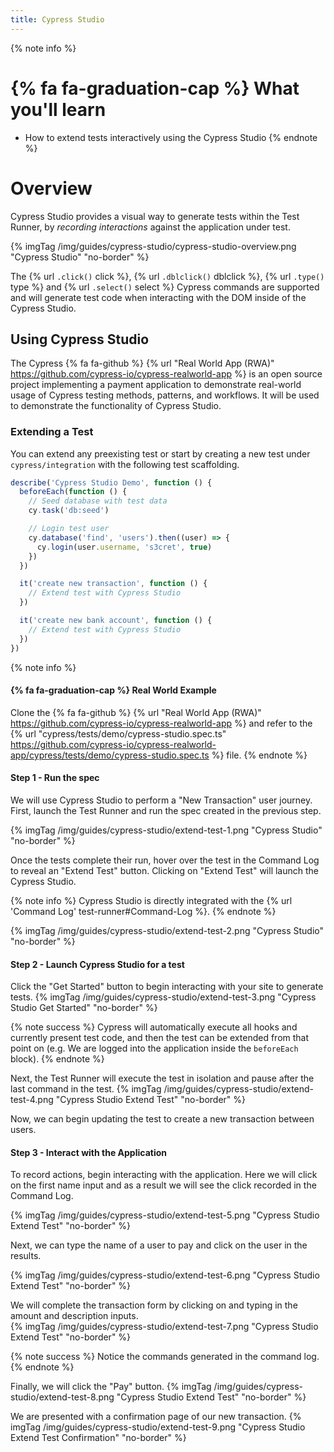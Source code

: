```yaml
---
title: Cypress Studio
---
```


{% note info %}
# {% fa fa-graduation-cap %} What you'll learn

- How to extend tests interactively using the Cypress Studio
{% endnote %}

# Overview

Cypress Studio provides a visual way to generate tests within the Test Runner, by *recording interactions* against the application under test.

{% imgTag /img/guides/cypress-studio/cypress-studio-overview.png "Cypress Studio" "no-border" %}

The {% url `.click()` click %}, {% url `.dblclick()` dblclick %}, {% url `.type()` type %} and {% url `.select()` select %} Cypress commands are supported and will generate test code when interacting with the DOM inside of the Cypress Studio.

## Using Cypress Studio

The Cypress {% fa fa-github %} {% url "Real World App (RWA)" https://github.com/cypress-io/cypress-realworld-app %} is an open source project implementing a payment application to demonstrate real-world usage of Cypress testing methods, patterns, and workflows. It will be used to demonstrate the functionality of Cypress Studio.

### Extending a Test

You can extend any preexisting test or start by creating a new test under `cypress/integration` with the following test scaffolding.

```js
describe('Cypress Studio Demo', function () {
  beforeEach(function () {
    // Seed database with test data
    cy.task('db:seed')

    // Login test user
    cy.database('find', 'users').then((user) => {
      cy.login(user.username, 's3cret', true)
    })
  })

  it('create new transaction', function () {
    // Extend test with Cypress Studio
  })

  it('create new bank account', function () {
    // Extend test with Cypress Studio
  })
})
```

{% note info %}
#### {% fa fa-graduation-cap %} Real World Example
Clone the {% fa fa-github %} {% url "Real World App (RWA)" https://github.com/cypress-io/cypress-realworld-app %} and refer to the {% url "cypress/tests/demo/cypress-studio.spec.ts" https://github.com/cypress-io/cypress-realworld-app/cypress/tests/demo/cypress-studio.spec.ts %} file.
{% endnote %}

#### Step 1 - Run the spec
We will use Cypress Studio to perform a "New Transaction" user journey. First, launch the Test Runner and run the spec created in the previous step.

{% imgTag /img/guides/cypress-studio/extend-test-1.png "Cypress Studio" "no-border" %}

Once the tests complete their run, hover over the test in the Command Log to reveal an "Extend Test" button. Clicking on "Extend Test" will launch the Cypress Studio.

{% note info %}
Cypress Studio is directly integrated with the {% url 'Command Log' test-runner#Command-Log %}.
{% endnote %}

{% imgTag /img/guides/cypress-studio/extend-test-2.png "Cypress Studio" "no-border" %}

#### Step 2 - Launch Cypress Studio for a test

Click the "Get Started" button to begin interacting with your site to generate tests.
{% imgTag /img/guides/cypress-studio/extend-test-3.png "Cypress Studio Get Started" "no-border" %}

{% note success %}
Cypress will automatically execute all hooks and currently present test code, and then the test can be extended from that point on (e.g. We are logged into the application inside the `beforeEach` block).
{% endnote %}

Next, the Test Runner will execute the test in isolation and pause after the last command in the test.
{% imgTag /img/guides/cypress-studio/extend-test-4.png "Cypress Studio Extend Test" "no-border" %}

Now, we can begin updating the test to create a new transaction between users.

#### Step 3 - Interact with the Application

To record actions, begin interacting with the application.  Here we will click on the first name input and as a result we will see the click recorded in the Command Log.

{% imgTag /img/guides/cypress-studio/extend-test-5.png "Cypress Studio Extend Test" "no-border" %}

Next, we can type the name of a user to pay and click on the user in the results.

{% imgTag /img/guides/cypress-studio/extend-test-6.png "Cypress Studio Extend Test" "no-border" %}

We will complete the transaction form by clicking on and typing in the amount and description inputs.  
{% imgTag /img/guides/cypress-studio/extend-test-7.png "Cypress Studio Extend Test" "no-border" %}

{% note success %}
Notice the commands generated in the command log.
{% endnote %}

Finally, we will click the "Pay" button.
{% imgTag /img/guides/cypress-studio/extend-test-8.png "Cypress Studio Extend Test" "no-border" %}

We are presented with a confirmation page of our new transaction.
{% imgTag /img/guides/cypress-studio/extend-test-9.png "Cypress Studio Extend Test Confirmation" "no-border" %}


